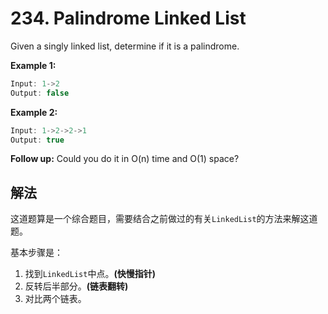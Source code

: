 # 234. Palindrome Linked List


Given a singly linked list, determine if it is a palindrome.

**Example 1:**

```js
Input: 1->2
Output: false
```

**Example 2:**

```js
Input: 1->2->2->1
Output: true
```

**Follow up:**
Could you do it in O(n) time and O(1) space?

## 解法

这道题算是一个综合题目，需要结合之前做过的有关`LinkedList`的方法来解这道题。

基本步骤是：

1. 找到`LinkedList`中点。**(快慢指针)**
2. 反转后半部分。**(链表翻转)**
3. 对比两个链表。